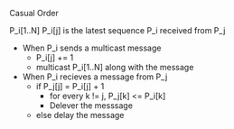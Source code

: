 Casual Order

P_i[1..N]
P_i[j] is the latest sequence P_i received from P_j

- When P_i sends a multicast message
    - P_i[j] += 1
    - multicast P_i[1..N] along with the message
- When P_i recieves a message from P_j
    - if P_j[j] = P_i[j] + 1
        - for every k != j, P_j[k] <= P_i[k]
        - Delever the messsage
    - else delay the message